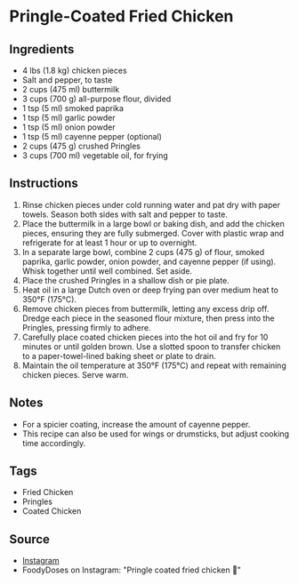  # Pringle-Coated Fried Chicken

## Ingredients

- 4 lbs (1.8 kg) chicken pieces
- Salt and pepper, to taste
- 2 cups (475 ml) buttermilk
- 3 cups (700 g) all-purpose flour, divided
- 1 tsp (5 ml) smoked paprika
- 1 tsp (5 ml) garlic powder
- 1 tsp (5 ml) onion powder
- 1 tsp (5 ml) cayenne pepper (optional)
- 2 cups (475 g) crushed Pringles
- 3 cups (700 ml) vegetable oil, for frying

## Instructions

1. Rinse chicken pieces under cold running water and pat dry with paper towels. Season both sides with salt and pepper to taste.
2. Place the buttermilk in a large bowl or baking dish, and add the chicken pieces, ensuring they are fully submerged. Cover with plastic wrap and refrigerate for at least 1 hour or up to overnight.
3. In a separate large bowl, combine 2 cups (475 g) of flour, smoked paprika, garlic powder, onion powder, and cayenne pepper (if using). Whisk together until well combined. Set aside.
4. Place the crushed Pringles in a shallow dish or pie plate.
5. Heat oil in a large Dutch oven or deep frying pan over medium heat to 350°F (175°C).
6. Remove chicken pieces from buttermilk, letting any excess drip off. Dredge each piece in the seasoned flour mixture, then press into the Pringles, pressing firmly to adhere.
7. Carefully place coated chicken pieces into the hot oil and fry for 10 minutes or until golden brown. Use a slotted spoon to transfer chicken to a paper-towel-lined baking sheet or plate to drain.
8. Maintain the oil temperature at 350°F (175°C) and repeat with remaining chicken pieces. Serve warm.

## Notes

- For a spicier coating, increase the amount of cayenne pepper.
- This recipe can also be used for wings or drumsticks, but adjust cooking time accordingly.

## Tags

- Fried Chicken
- Pringles
- Coated Chicken

## Source

- [Instagram](https://www.instagram.com/p/CXpHV3KAfwP)
- FoodyDoses on Instagram: "Pringle coated fried chicken 🍗"